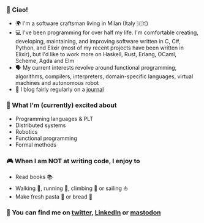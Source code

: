 ### :wave: Ciao!

- :earth_africa: I'm a software craftsman living in Milan (Italy 🇮🇹)
- :computer: I've been programming for over half my life. I'm comfortable creating, developing, maintaining, and improving software written in C, C#, Python, and Elixir (most of my recent projects have been written in Elixir), but I'd like to work more on Haskell, Rust, Erlang, OCaml, Scheme, Agda and Elm
- :speaking_head: My current interests revolve around functional programming, algorithms, compilers, interpreters, domain-specific languages, virtual machines and autonomous robot
- :speech_balloon: I blog fairly regularly on a [journal](https://github.com/lucazulian/journal)

### :raised_hands: What I'm (currently) excited about

- Programming languages & PLT
- Distributed systems
- Robotics
- Functional programming
- Formal methods

### :video_game: When I am NOT at writing code, I enjoy to

- Read books :books:
- Walking :walking:, running :running:, climbing :climbing: or sailing :sailboat:
- Make fresh pasta :spaghetti: or bread :bread:

### :newspaper: You can find me on [twitter](https://twitter.com/luca_julian), [LinkedIn](https://www.linkedin.com/in/zulianluca/) or [mastodon](https://mastodon.online/@luca_julian)
